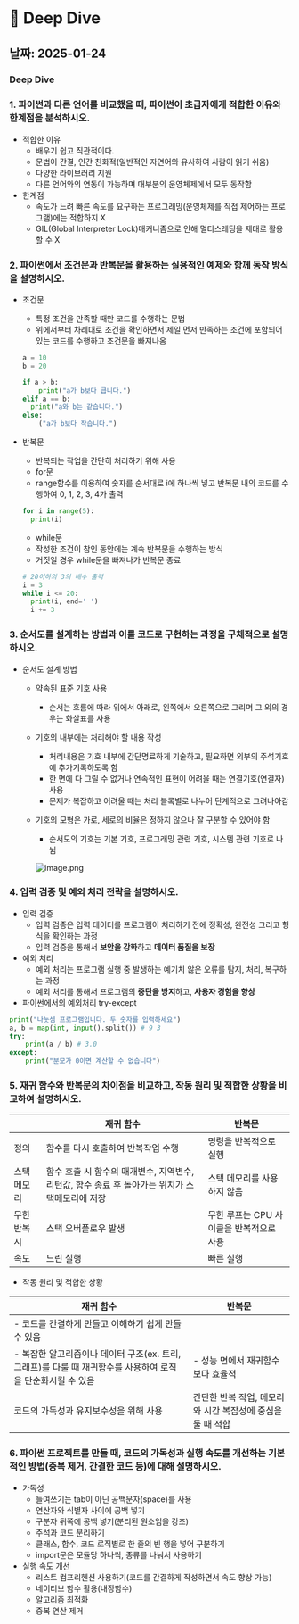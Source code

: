 # 🌊 Deep Dive

## 날짜: 2025-01-24

### Deep Dive

### 1. 파이썬과 다른 언어를 비교했을 때, 파이썬이 초급자에게 적합한 이유와 한계점을 분석하시오.

- 적합한 이유
    - 배우기 쉽고 직관적이다.
    - 문법이 간결, 인간 친화적(일반적인 자연어와 유사하여 사람이 읽기 쉬움)
    - 다양한 라이브러리 지원
    - 다른 언어와의 연동이 가능하며 대부분의 운영체제에서 모두 동작함
- 한계점
    - 속도가 느려 빠른 속도를 요구하는 프로그래밍(운영체제를 직접 제어하는 프로그램)에는 적합하지 X
    - GIL(Global Interpreter Lock)매커니즘으로 인해 멀티스레딩을 제대로 활용할 수 X
    

### 2. 파이썬에서 조건문과 반복문을 활용하는 실용적인 예제와 함께 동작 방식을 설명하시오.

- 조건문
    - 특정 조건을 만족할 때만 코드를 수행하는 문법
    - 위에서부터 차례대로 조건을 확인하면서 제일 먼저 만족하는 조건에 포함되어 있는 코드를 수행하고 조건문을 빠져나옴
    
    ```python
    a = 10
    b = 20
    
    if a > b:
    	print("a가 b보다 큽니다.")
    elif a == b:
      print("a와 b는 같습니다.")
    else:
    	("a가 b보다 작습니다.")
    ```
    
- 반복문
    - 반복되는 작업을 간단히 처리하기 위해 사용
    - for문
    - range함수를 이용하여 숫자를 순서대로 i에 하나씩 넣고 반복문 내의 코드를 수행하여 0, 1, 2, 3, 4가 출력
    
    ```python
    for i in range(5):
      print(i)
    ```
    
    - while문
    - 작성한 조건이 참인 동안에는 계속 반복문을 수행하는 방식
    - 거짓일 경우 while문을 빠져나가 반복문 종료
    
    ```python
    # 20이하의 3의 배수 출력
    i = 3
    while i <= 20:
      print(i, end=' ')
      i += 3
    ```
    

### 3. 순서도를 설계하는 방법과 이를 코드로 구현하는 과정을 구체적으로 설명하시오.

- 순서도 설계 방법
    - 약속된 표준 기호 사용
        - 순서는 흐름에 따라 위에서 아래로, 왼쪽에서 오른쪽으로 그리며 그 외의 경우는 화살표를 사용
    - 기호의 내부에는 처리해야 할 내용 작성
        - 처리내용은 기호 내부에 간단명료하게 기술하고, 필요하면 외부의 주석기호에 추가기록하도록 함
        - 한 면에 다 그릴 수 없거나 연속적인 표현이 어려울 때는 연결기호(연결자) 사용
        - 문제가 복잡하고 어려울 때는 처리 블록별로 나누어 단계적으로 그려나아감
    - 기호의 모형은 가로, 세로의 비율은 정하지 않으나 잘 구분할 수 있어야 함
        - 순서도의 기호는 기본 기호, 프로그래밍 관련 기호, 시스템 관련 기호로 나뉨
        
        ![image.png](attachment:451dbb1c-63af-483a-b1fe-23459951ee90:image.png)
        

### 4. 입력 검증 및 예외 처리 전략을 설명하시오.

- 입력 검증
    - 입력 검증은 입력 데이터를 프로그램이 처리하기 전에 정확성, 완전성 그리고 형식을 확인하는 과정
    - 입력 검증을 통해서 **보안을 강화**하고 **데이터 품질을 보장**
- 예외 처리
    - 예외 처리는 프로그램 실행 중 발생하는 예기치 않은 오류를 탐지, 처리, 복구하는 과정
    - 예외 처리를 통해서 프로그램의 **중단을 방지**하고, **사용자 경험을 향상**
- 파이썬에서의 예외처리 try-except

```python
print("나눗셈 프로그램입니다. 두 숫자를 입력하세요")
a, b = map(int, input().split()) # 9 3
try:
    print(a / b) # 3.0
except:
    print("분모가 0이면 계산할 수 없습니다")
```

### 5. 재귀 함수와 반복문의 차이점을 비교하고, 작동 원리 및 적합한 상황을 비교하여 설명하시오.

|  | 재귀 함수 | 반복문 |
| --- | --- | --- |
| 정의 | 함수를 다시 호출하여 반복작업 수행 | 명령을 반복적으로 실행 |
| 스택 메모리 | 함수 호출 시 함수의 매개변수, 지역변수, 리턴값, 함수 종료 후 돌아가는 위치가 스택메모리에 저장 | 스택 메모리를 사용하지 않음 |
| 무한 반복 시 | 스택 오버플로우 발생 | 무한 루프는 CPU 사이클을 반복적으로 사용 |
| 속도 | 느린 실행 | 빠른 실행 |
- 작동 원리 및 적합한 상황

| 재귀 함수 | 반복문 |
| --- | --- |
| - 코드를 간결하게 만들고 이해하기 쉽게 만들 수 있음
- 복잡한 알고리즘이나 데이터 구조(ex. 트리, 그래프)를 다룰 때 재귀함수를 사용하여 로직을 단순화시킬 수 있음 | - 성능 면에서 재귀함수보다 효율적 |
| 코드의 가독성과 유지보수성을 위해 사용 | 간단한 반복 작업, 메모리와 시간 복잡성에 중심을 둘 때 적합 |

### 6. 파이썬 프로젝트를 만들 때, 코드의 가독성과 실행 속도를 개선하는 기본적인 방법(중복 제거, 간결한 코드 등)에 대해 설명하시오.

- 가독성
    - 들여쓰기는 tab이 아닌 공백문자(space)를 사용
    - 연산자와 식별자 사이에 공백 넣기
    - 구분자 뒤쪽에 공백 넣기(분리된 원소임을 강조)
    - 주석과 코드 분리하기
    - 클래스, 함수, 코드 로직별로 한 줄의 빈 행을 넣어 구분하기
    - import문은 모듈당 하나씩, 종류를 나눠서 사용하기
- 실행 속도 개선
    - 리스트 컴프리헨션 사용하기(코드를 간결하게 작성하면서 속도 향상 가능)
    - 네이티브 함수 활용(내장함수)
    - 알고리즘 최적화
    - 중복 연산 제거
